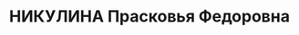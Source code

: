 ---
title: НИКУЛИНА Прасковья Федоровна
description: "Род. в 1901, Спасский р-н, с. Елховка, русская. Проживала: г. Горький.\
  \ Станочница механического цеха ГАЗа им.В.М.Молотова \n  Арестована 27.11.1936.\
  \ Обв. по ст. 17-58-8, 58-11, 59-3. Приговор: ВК ВС СССР – к 10 г. тюремн. закл.,\
  \ 5 г. п/п (20.05.37). В 1958 г. дело переквал-но"
---